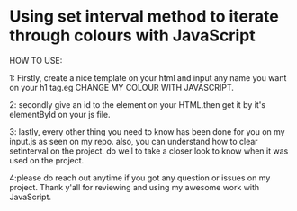 # Using set interval method to iterate through colours with JavaScript
HOW TO USE:

1: Firstly, create a nice template on your html and input any name you want on your h1 tag.eg CHANGE MY COLOUR WITH JAVASCRIPT.

2: secondly give an id to the element on your HTML.then get it by it's elementById on your js file.

3: lastly, every other thing you need to know has been done for you on my input.js as seen on my repo. also, you can understand how to clear setinterval on the project. do well to take a closer look to know when it was used on the project.

4:please do reach out anytime if you got any question or issues on my project. Thank y'all for reviewing and using my awesome work with JavaScript.


 

 
